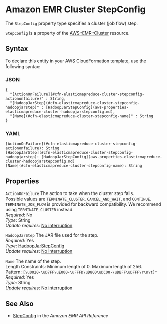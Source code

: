 # Amazon EMR Cluster StepConfig<a name="aws-properties-elasticmapreduce-cluster-stepconfig"></a>

<a name="aws-properties-elasticmapreduce-cluster-stepconfig-description"></a>The `StepConfig` property type specifies a cluster \(job flow\) step\.

<a name="aws-properties-elasticmapreduce-cluster-stepconfig-inheritance"></a> `StepConfig` is a property of the [AWS::EMR::Cluster](aws-resource-emr-cluster.md) resource\.

## Syntax<a name="aws-properties-elasticmapreduce-cluster-stepconfig-syntax"></a>

To declare this entity in your AWS CloudFormation template, use the following syntax:

### JSON<a name="aws-properties-elasticmapreduce-cluster-stepconfig-syntax.json"></a>

```
{
  "[ActionOnFailure](#cfn-elasticmapreduce-cluster-stepconfig-actiononfailure)" : String,
  "[HadoopJarStep](#cfn-elasticmapreduce-cluster-stepconfig-hadoopjarstep)" : [HadoopJarStepConfig](aws-properties-elasticmapreduce-cluster-hadoopjarstepconfig.md),
  "[Name](#cfn-elasticmapreduce-cluster-stepconfig-name)" : String
}
```

### YAML<a name="aws-properties-elasticmapreduce-cluster-stepconfig-syntax.yaml"></a>

```
[ActionOnFailure](#cfn-elasticmapreduce-cluster-stepconfig-actiononfailure): String
[HadoopJarStep](#cfn-elasticmapreduce-cluster-stepconfig-hadoopjarstep): [HadoopJarStepConfig](aws-properties-elasticmapreduce-cluster-hadoopjarstepconfig.md)
[Name](#cfn-elasticmapreduce-cluster-stepconfig-name): String
```

## Properties<a name="aws-properties-elasticmapreduce-cluster-stepconfig-properties"></a>

`ActionOnFailure`  <a name="cfn-elasticmapreduce-cluster-stepconfig-actiononfailure"></a>
The action to take when the cluster step fails\.   
Possible values are `TERMINATE_CLUSTER`, `CANCEL_AND_WAIT`, and `CONTINUE`\. `TERMINATE_JOB_FLOW` is provided for backward compatibility\. We recommend using `TERMINATE_CLUSTER` instead\.  
 *Required*: No  
 *Type*: String  
 *Update requires*: [No interruption](using-cfn-updating-stacks-update-behaviors.md#update-no-interrupt) 

`HadoopJarStep`  <a name="cfn-elasticmapreduce-cluster-stepconfig-hadoopjarstep"></a>
The JAR file used for the step\.  
 *Required*: Yes  
 *Type*: [HadoopJarStepConfig](aws-properties-elasticmapreduce-cluster-hadoopjarstepconfig.md)   
*Update requires*: [No interruption](using-cfn-updating-stacks-update-behaviors.md#update-no-interrupt)

`Name`  <a name="cfn-elasticmapreduce-cluster-stepconfig-name"></a>
The name of the step\.  
Length Constraints: Minimum length of 0\. Maximum length of 256\.  
Pattern: `[\u0020-\uD7FF\uE000-\uFFFD\uD800\uDC00-\uDBFF\uDFFF\r\n\t]*`  
 *Required*: Yes  
 *Type*: String  
 *Update requires*: [No interruption](using-cfn-updating-stacks-update-behaviors.md#update-no-interrupt) 

## See Also<a name="aws-properties-elasticmapreduce-cluster-stepconfig-seealso"></a>
+ [StepConfig](https://docs.aws.amazon.com/ElasticMapReduce/latest/API/API_StepConfig.html) in the *Amazon EMR API Reference*